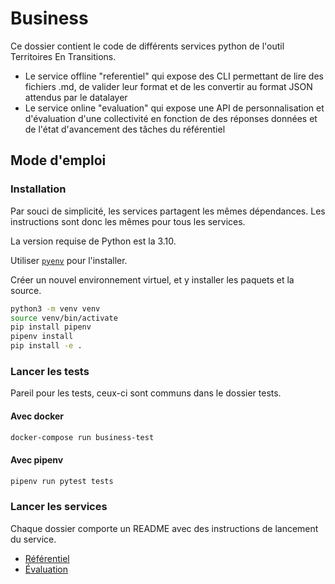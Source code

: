 # Business
Ce dossier contient le code de différents services python de l'outil Territoires En Transitions. 
 - Le service offline "referentiel" qui expose des CLI permettant de lire des fichiers .md, de valider leur format et de les convertir au format JSON attendus par le datalayer
 - Le service online "evaluation" qui expose une API de personnalisation et d'évaluation d'une collectivité en fonction de des réponses données et de l'état d'avancement des tâches du référentiel 

## Mode d'emploi 
### Installation
Par souci de simplicité, les services partagent les mêmes dépendances. 
Les instructions sont donc les mêmes pour tous les services. 

La version requise de Python est la 3.10.

Utiliser [`pyenv`](https://github.com/pyenv/pyenv) pour l'installer.

Créer un nouvel environnement virtuel, et y installer les paquets et la source.

```sh
python3 -m venv venv 
source venv/bin/activate 
pip install pipenv
pipenv install 
pip install -e .
```

### Lancer les tests
Pareil pour les tests, ceux-ci sont communs dans le dossier tests. 

#### Avec docker
```sh
docker-compose run business-test
```

#### Avec pipenv
```sh
pipenv run pytest tests
```

### Lancer les services
Chaque dossier comporte un README avec des instructions de lancement du service. 
- [Référentiel](./business/referentiel/README.md)
- [Évaluation](./business/evaluation/README.md)
